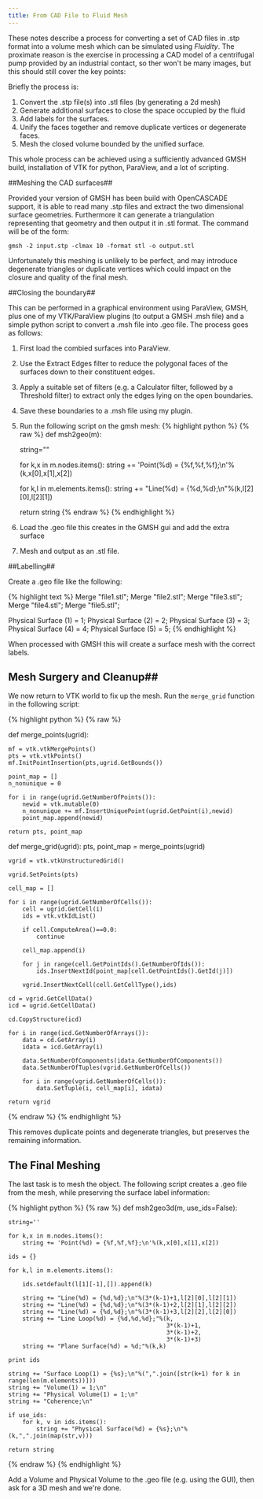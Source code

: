 ```yaml
---
title: From CAD File to Fluid Mesh
---
```



These notes describe a process for converting a set of CAD files in .stp format into a volume mesh which can be simulated using _Fluidity_. The proximate reason is the exercise in processing a CAD model of a centrifugal pump provided by an industrial contact, so ther won't be many images, but this should still cover the key points:

Briefly the process is:

1. Convert the .stp file(s) into .stl files (by generating a 2d mesh)
2. Generate additional surfaces to close the space occupied by the fluid
3. Add labels for the surfaces.
4. Unify the faces together and remove duplicate vertices or degenerate faces.
5. Mesh the closed volume bounded by the unified surface.

This whole process can be achieved using  a sufficiently advanced GMSH build, installation of VTK for python, ParaView, and a lot of scripting.

##Meshing the CAD surfaces##

Provided your version of GMSH has been build with OpenCASCADE support, it is able to read many .stp files and extract the two dimensional surface geometries. Furthermore it can generate a triangulation representing that geometry and then output it in .stl format. The command will be of the form:

```
gmsh -2 input.stp -clmax 10 -format stl -o output.stl
```

Unfortunately this meshing is unlikely to be perfect, and may introduce degenerate triangles or duplicate vertices which could impact on the closure and quality of the final mesh.

##Closing the boundary##

_<section could be improved>_

This can be performed in a graphical environment using ParaView, GMSH, plus one of my VTK/ParaView plugins (to output a GMSH .msh file) and a simple python script to convert a .msh file into .geo file. The process goes as follows:

 1. First load the combied surfaces into ParaView.
 2. Use the Extract Edges filter to reduce the polygonal faces of the surfaces down to their constituent edges.
 3. Apply a suitable set of filters (e.g. a Calculator filter, followed by a Threshold filter) to extract only the edges lying on the open boundaries.
 4. Save these boundaries to a .msh file using my plugin.
 5. Run the following script on the gmsh mesh:
{% highlight python %}
{% raw %}
def msh2geo(m):

    string=""

    for k,x in m.nodes.items():
        string += 'Point(%d) = {%f,%f,%f};\n'%(k,x[0],x[1],x[2])
    
    for k,l in m.elements.items():
        string += "Line(%d) = {%d,%d};\n"%(k,l[2][0],l[2][1])

    return string
{% endraw %}
{% endhighlight %}
 6. Load the .geo file this creates in the GMSH gui and add the extra surface
 7. Mesh and output as an .stl file.

##Labelling##

Create a .geo file like the following:

{% highlight text %}
Merge "file1.stl";
Merge "file2.stl";
Merge "file3.stl";
Merge "file4.stl";
Merge "file5.stl";

Physical Surface (1) = 1;
Physical Surface (2) = 2;
Physical Surface (3) = 3;
Physical Surface (4) = 4;
Physical Surface (5) = 5;
{% endhighlight %}

When processed with GMSH this will create a surface mesh with the correct labels.

## Mesh Surgery and Cleanup##

_<section could be improved>_

We now return to VTK world to fix up the mesh. Run the `merge_grid` function in the following script:

{% highlight python %}
{% raw %}

def merge_points(ugrid):

    mf = vtk.vtkMergePoints()
    pts = vtk.vtkPoints()
    mf.InitPointInsertion(pts,ugrid.GetBounds())

    point_map = []
    n_nonunique = 0

    for i in range(ugrid.GetNumberOfPoints()):
        newid = vtk.mutable(0)
        n_nonunique += mf.InsertUniquePoint(ugrid.GetPoint(i),newid)
        point_map.append(newid)

    return pts, point_map

def merge_grid(ugrid):
    pts, point_map = merge_points(ugrid)

    vgrid = vtk.vtkUnstructuredGrid()

    vgrid.SetPoints(pts)

    cell_map = []

    for i in range(ugrid.GetNumberOfCells()):
        cell = ugrid.GetCell(i)
        ids = vtk.vtkIdList()

        if cell.ComputeArea()==0.0:
            continue

        cell_map.append(i)

        for j in range(cell.GetPointIds().GetNumberOfIds()):
            ids.InsertNextId(point_map[cell.GetPointIds().GetId(j)])

        vgrid.InsertNextCell(cell.GetCellType(),ids)

    cd = vgrid.GetCellData()
    icd = ugrid.GetCellData()

    cd.CopyStructure(icd)

    for i in range(icd.GetNumberOfArrays()):
        data = cd.GetArray(i)
        idata = icd.GetArray(i)

        data.SetNumberOfComponents(idata.GetNumberOfComponents())
        data.SetNumberOfTuples(vgrid.GetNumberOfCells())

        for i in range(vgrid.GetNumberOfCells()):
            data.SetTuple(i, cell_map[i], idata)
        
    return vgrid

{% endraw %}
{% endhighlight %}

This removes duplicate points and degenerate triangles, but preserves the remaining information.

## The Final Meshing ##

The last task is to mesh the object. The following script creates a .geo file from the mesh, while preserving the surface label information:

{% highlight python %}
{% raw %}
def msh2geo3d(m, use_ids=False):

    string=''

    for k,x in m.nodes.items():
        string += 'Point(%d) = {%f,%f,%f};\n'%(k,x[0],x[1],x[2])
    
    ids = {}

    for k,l in m.elements.items():

        ids.setdefault(l[1][-1],[]).append(k)

        string += "Line(%d) = {%d,%d};\n"%(3*(k-1)+1,l[2][0],l[2][1])
        string += "Line(%d) = {%d,%d};\n"%(3*(k-1)+2,l[2][1],l[2][2])
        string += "Line(%d) = {%d,%d};\n"%(3*(k-1)+3,l[2][2],l[2][0])
        string += "Line Loop(%d) = {%d,%d,%d};"%(k,
                                                 3*(k-1)+1,
                                                 3*(k-1)+2,
                                                 3*(k-1)+3)
        string += "Plane Surface(%d) = %d;"%(k,k)

    print ids

    string += "Surface Loop(1) = {%s};\n"%(",".join([str(k+1) for k in range(len(m.elements))]))
    string += "Volume(1) = 1;\n"
    string += "Physical Volume(1) = 1;\n"
    string += "Coherence;\n"

    if use_ids:
        for k, v in ids.items():
            string += "Physical Surface(%d) = {%s};\n"%(k,",".join(map(str,v)))

    return string
{% endraw %}
{% endhighlight %}

Add a Volume and Physical Volume to the .geo file (e.g. using the GUI), then ask for a 3D mesh and we're done.
